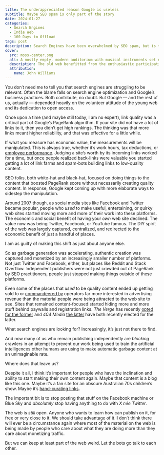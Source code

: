 ```yaml
---
title: The underappreciated reason Google is useless
subtitle: Maybe SEO spam is only part of the story
date: 2024-01-27
categories:
  - Search Engines
  - Indie Web
  - 100 Days to Offload
tags: post
description: Search Engines have been overwhelmed by SEO spam, but is the struggling open web part of the problem?
cover:
  src: moss-center.png
  alt: A mostly empty, modern auditorium with musical instruments set up on the stage. The picture has been taken from the balcony. Small box seats are visible to either side. A screen on stage promotes details of the NPR show Mountain Stage
  description: The old web benefitted from the enthusiastic participation of many people, but the social media era has redirected much of that energy elsewhere.
  attribution:
    name: John Williams
---
```


You don’t need me to tell you that search engines are struggling to be relevant. Often the blame falls on search engine optimization and Google’s business practices. Both contribute, no doubt. But Google — and the rest of us, actually — depended heavily on the volunteer attitude of the young web and its dedication to open access.

Once upon a time (and maybe still today, I am no expert), link quality was a critical part of Google’s PageRank algorithm. If your site did not have a lot of links to it, then you didn’t get high rankings. The thinking was that more links meant higher reliability, and that was effective for a little while.

If what you measure has economic value, the measurements will be manipulated. This is always true, whether it’s work hours, tax deductions, or [employee performance](https://hbr.org/2019/09/dont-let-metrics-undermine-your-business). Judging a site’s worth by its incoming links worked for a time, but once people realized back-links were valuable you started getting a lot of link farms and spam-bots building links to low-quality content.

SEO folks, both white-hat and black-hat, focused on doing things to the content that boosted PageRank score without necessarily creating quality content. In response, Google kept coming up with more elaborate ways to sidestep the manipulation.

Around 2007 though, as social media sites like Facebook and Twitter became popular, people who _used_ to make useful, entertaining, or quirky web sites started moving more and more of their work into these platforms. The economic and social benefit of having your _own_ web site declined. The value now was being Twitter, Facebook, or YouTube famous. The DIY spirit of the web was largely captured, centralized, and redirected to the economic benefit of just a handful of places.

I am as guilty of making this shift as just about anyone else.

So as garbage generation was accelerating, authentic creation was captured and monetized by an increasingly smaller number of platforms. Not just Twitter and Facebook, either, but places like Reddit and Stack Overflow. Independent publishers were not just crowded out of PageRank by SEO practitioners, people just stopped making things outside of these platforms.

Even some of the places that _used_ to be quality content ended up getting sold to or [commandeered by](https://www.businessinsider.com/the-hairpin-blog-ai-spam-content-farm-cybersquatting-2024-1?op=1) operators far more interested in advertising revenue than the material people were being attracted to the web site to see. Sites that remained content-focused started hiding more and more stuff behind paywalls and registration links. _The Verge_ has recently [opted for the former](https://www.theverge.com/subscriptions/hot-pod) and _404 Media_ [the latter](https://www.404media.co/why-404-media-needs-your-email-address/) have both recently elected for the latter.

What search engines are looking for? Increasingly, it’s just not there to find.

And now many of us who remain publishing independently are _blocking_ crawlers in an attempt to prevent our work being used to train the artificial intelligences other humans are using to make automatic garbage content at an unimaginable rate.

Where does that leave us?

Despite it all, I think it’s important for people who have the inclination and ability to start making their own content again. Maybe that content is a blog like this one. Maybe it’s a fan site for an obscure Australian 70s children’s show. Maybe it’s [hand-curating links](https://jackyan.com/blog/2023/09/bring-back-the-human-curated-web-directory/).

The important bit is to stop posting that stuff on the Facebook machine or Blue Sky and _absolutely_ stop having anything to do with _X née Twitter_.

The web is _still_ open. Anyone who wants to learn how can publish on it, for free or very close to it. We should take advantage of it. I don’t think there will ever be a circumstance again where most of the material on the web is being made by people who care about what they are doing more than they care about monetizing traffic.

But we can keep at least part of the web weird. Let the bots go talk to each other.

